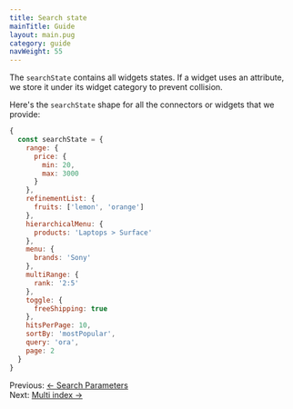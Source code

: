 ```yaml
---
title: Search state
mainTitle: Guide
layout: main.pug
category: guide
navWeight: 55
---
```


The `searchState` contains all widgets states.
If a widget uses an attribute, we store it under its widget category to prevent collision.

Here's the `searchState` shape for all the connectors or widgets that we provide:

```jsx
{
  const searchState = {
    range: {
      price: {
        min: 20,
        max: 3000
      }
    },
    refinementList: {
      fruits: ['lemon', 'orange']
    },
    hierarchicalMenu: {
      products: 'Laptops > Surface'
    },
    menu: {
      brands: 'Sony'
    },
    multiRange: {
      rank: '2:5'
    },
    toggle: {
      freeShipping: true
    },
    hitsPerPage: 10,
    sortBy: 'mostPopular',
    query: 'ora',
    page: 2
  }
}
```

<div class="guide-nav">
    <div class="guide-nav-left">
        Previous: <a href="guide/Search_parameters.html">← Search Parameters</a>
    </div>
    <div class="guide-nav-right">
        Next: <a href="guide/Multi_index.html">Multi index →</a>
    </div>
</div>
